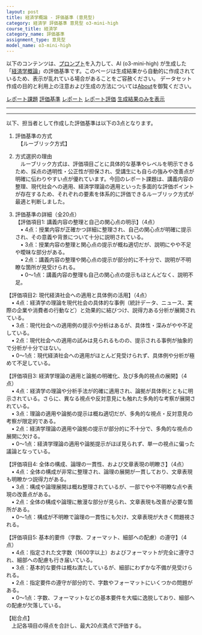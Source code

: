 ```yaml
---
layout: post
title: 経済学概論 - 評価基準 (意見型)
category: 経済学 評価基準 意見型 o3-mini-high
course_title: 経済学
category_name: 評価基準
assignment_type: 意見型
model_name: o3-mini-high
---
```


以下のコンテンツは、[プロンプト](https://github.com/takedatoshiyuki/synthetic_assignments/tree/main/generated/経済学/o3-mini-high/prompt_評価基準-意見型.md)を入力して、AI (o3-mini-high) が生成した「[経済学概論](/contents/経済学/)」の評価基準です。このページは生成結果から自動的に作成されているため、表示が乱れている場合があることをご容赦ください。
データセット作成の目的と利用上の注意および生成の方法については[About](/About)を御覧ください。

[レポート課題](../レポート課題-意見型)
[評価基準](../評価基準-意見型)
[レポート](../レポート-意見型)
[レポート評価](../レポート評価-意見型)
[生成結果のみを表示](https://github.com/takedatoshiyuki/synthetic_assignments/tree/main/generated/経済学/o3-mini-high/評価基準-意見型.md)
  

***
***
  
以下、担当者として作成した評価基準は以下の3点となります。

1. 評価基準の方式  
　【ルーブリック方式】

2. 方式選択の理由  
　ルーブリック方式は、評価項目ごとに具体的な基準やレベルを明示できるため、採点の透明性・公正性が担保され、受講生にも自らの強みや改善点が明確に伝わりやすい点が優れています。今回のレポート課題は、講義内容の整理、現代社会への適用、経済学理論の適用といった多面的な評価ポイントが存在するため、それぞれの要素を体系的に評価できるルーブリック方式が最適と判断しました。

3. 評価基準の詳細（全20点）  
【評価項目1: 講義内容の整理と自己の関心点の明示】（4点）  
 • 4点：授業内容が正確かつ詳細に整理され、自己の関心点が明確に提示され、その意義や背景について十分に説明されている。  
 • 3点：授業内容の整理と関心点の提示が概ね適切だが、説明にやや不足や曖昧な部分がある。  
 • 2点：講義内容の整理や関心点の提示が部分的に不十分で、説明が不明瞭な箇所が見受けられる。  
 • 0～1点：講義内容の整理も自己の関心点の提示もほとんどなく、説明不足。

【評価項目2: 現代経済社会への適用と具体例の活用】（4点）  
 • 4点：経済学の理論を現代社会の具体的な事例（統計データ、ニュース、実際の企業や消費者の行動など）と効果的に結びつけ、説得力ある分析が展開されている。  
 • 3点：現代社会への適用例の提示や分析はあるが、具体性・深みがやや不足している。  
 • 2点：現代社会への適用の試みは見られるものの、提示される事例が抽象的で分析が十分ではない。  
 • 0～1点：現代経済社会への適用がほとんど見受けられず、具体例や分析が極めて不足している。

【評価項目3: 経済学理論の適用と論拠の明確化、及び多角的視点の展開】（4点）  
 • 4点：経済学の理論や分析手法が的確に適用され、論拠が具体例とともに明示されている。さらに、異なる視点や反対意見にも触れた多角的な考察が展開されている。  
 • 3点：理論の適用や論拠の提示は概ね適切だが、多角的な視点・反対意見の考察が限定的である。  
 • 2点：経済学理論の適用や論拠の提示が部分的に不十分で、多角的な視点の展開に欠ける。  
 • 0～1点：経済学理論の適用や論拠提示がほぼ見られず、単一の視点に偏った議論となっている。

【評価項目4: 全体の構成、論理の一貫性、および文章表現の明瞭さ】（4点）  
 • 4点：全体の構成が非常に整理され、論理の展開が一貫しており、文章表現も明瞭かつ説得力がある。  
 • 3点：構成や論理展開は概ね整理されているが、一部でやや不明瞭な点や表現の改善点がある。  
 • 2点：全体の構成や論理に散漫な部分が見られ、文章表現も改善が必要な箇所がある。  
 • 0～1点：構成が不明瞭で論理の一貫性にも欠け、文章表現が大きく問題視される。

【評価項目5: 基本的要件（字数、フォーマット、細部への配慮）の遵守】（4点）  
 • 4点：指定された文字数（1600字以上）およびフォーマットが完全に遵守され、細部への配慮も行き届いている。  
 • 3点：基本的な要件は概ね満たしているが、細部にわずかな不備が見受けられる。  
 • 2点：指定要件の遵守が部分的で、字数やフォーマットにいくつかの問題がある。  
 • 0～1点：字数、フォーマットなどの基本要件を大幅に逸脱しており、細部への配慮が欠落している。

【総合点】  
 上記各項目の得点を合計し、最大20点満点で評価する。
